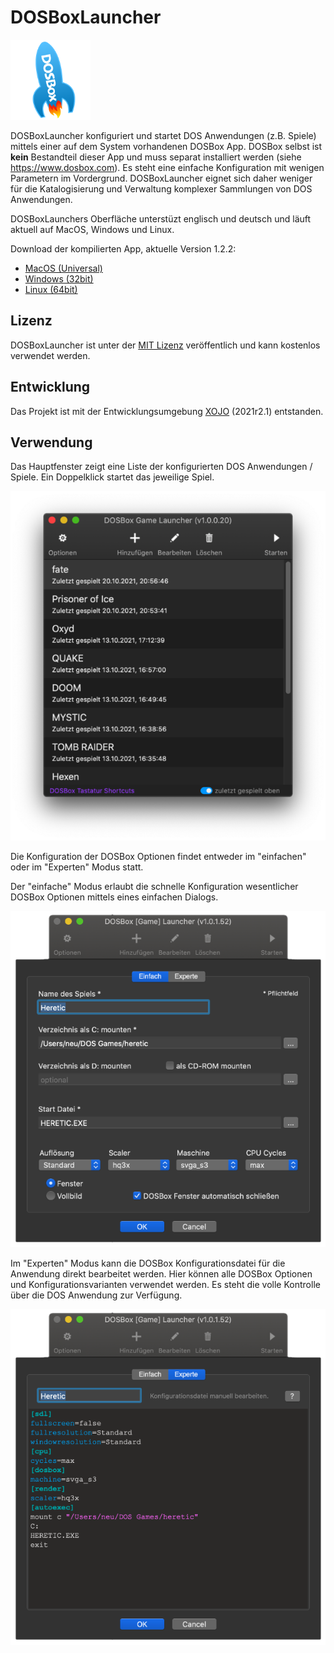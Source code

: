 # DOSBoxLauncher

![AppLogo](/Images/AppIcon_128.png)

DOSBoxLauncher konfiguriert und startet DOS Anwendungen (z.B. Spiele) mittels einer auf dem System vorhandenen DOSBox App.
DOSBox selbst ist **kein** Bestandteil dieser App und muss separat installiert werden (siehe https://www.dosbox.com). Es steht eine einfache Konfiguration mit wenigen Parametern im Vordergrund. DOSBoxLauncher eignet sich daher weniger für die Katalogisierung und Verwaltung komplexer Sammlungen von DOS Anwendungen. 

DOSBoxLaunchers Oberfläche unterstüzt englisch und deutsch und läuft aktuell auf MacOS, Windows und Linux. 

Download der kompilierten App, aktuelle Version 1.2.2: 
- [MacOS (Universal)](https://github.com/stefanwatermann/DOSBoxLauncher/releases/download/v1.2.2/DOSBoxLauncher.Mac.app.zip)
- [Windows (32bit)](https://github.com/stefanwatermann/DOSBoxLauncher/releases/download/v1.2.2/DOSBoxLauncher.Windows.zip)
- [Linux (64bit)](https://github.com/stefanwatermann/DOSBoxLauncher/releases/download/v1.2.2/DOSBoxLauncher.Linux.zip)

## Lizenz
DOSBoxLauncher ist unter der [MIT Lizenz](/LICENSE) veröffentlich und kann kostenlos verwendet werden.

## Entwicklung
Das Projekt ist mit der Entwicklungsumgebung [XOJO](https://www.xojo.com) (2021r2.1) entstanden. 

## Verwendung
Das Hauptfenster zeigt eine Liste der konfigurierten DOS Anwendungen / Spiele. Ein Doppelklick startet das jeweilige Spiel. 

![DOSBoxLauncher Screenshot](/ScreenShots/DOSBoxLauncher.png)

Die Konfiguration der DOSBox Optionen findet entweder im "einfachen" oder im "Experten" Modus statt.

Der "einfache" Modus erlaubt die schnelle Konfiguration wesentlicher DOSBox Optionen mittels eines einfachen Dialogs.

![DOSBoxLauncher Screenshot](/ScreenShots/DOSBoxLauncher_1.png)

Im "Experten" Modus kann die DOSBox Konfigurationsdatei für die Anwendung direkt bearbeitet werden. Hier können alle DOSBox Optionen und Konfigurationsvarianten verwendet werden. Es steht die volle Kontrolle über die DOS Anwendung zur Verfügung.

![DOSBoxLauncher Screenshot](/ScreenShots/DOSBoxLauncher_2.png)
